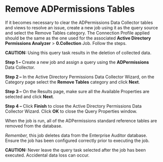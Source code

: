 # Remove ADPermissions Tables

If it becomes necessary to clear the ADPermissions Data Collector tables and views to resolve an
issue, create a new job using it as the query source and select the Remove Tables category. The
Connection Profile applied should be the same as the one used for the associated **Active Directory
Permissions Analyzer** > **0.Collection** Job. Follow the steps.

**CAUTION:** Using this query task results in the deletion of collected data.

**Step 1 –** Create a new job and assign a query using the **ADPermissions** Data Collector.

**Step 2 –** In the Active Directory Permissions Data Collector Wizard, on the Category page select
the **Remove Tables** category and click **Next**.

**Step 3 –** On the Results page, make sure all the Available Properties are selected and click
**Next**.

**Step 4 –** Click **Finish** to close the Active Directory Permissions Data Collector Wizard. Click
**OK** to close the Query Properties window.

When the job is run, all of the ADPermissions standard reference tables are removed from the
database.

_Remember,_ this job deletes data from the Enterprise Auditor database. Ensure the job has been
configured correctly prior to executing the job.

**CAUTION:** Never leave the query task selected after the job has been executed. Accidental data
loss can occur.
